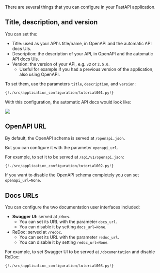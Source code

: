 There are several things that you can configure in your FastAPI application.

## Title, description, and version

You can set the:

* Title: used as your API's title/name, in OpenAPI and the automatic API docs UIs.
* Description: the description of your API, in OpenAPI and the automatic API docs UIs.
* Version: the version of your API, e.g. `v2` or `2.5.0`.
    * Useful for example if you had a previous version of the application, also using OpenAPI.

To set them, use the parameters `title`, `description`, and `version`:

```Python hl_lines="4 5 6"
{!./src/application_configuration/tutorial001.py!}
```

With this configuration, the automatic API docs would look like:

<img src="/img/tutorial/application-configuration/image01.png">

## OpenAPI URL

By default, the OpenAPI schema is served at `/openapi.json`.

But you can configure it with the parameter `openapi_url`.

For example, to set it to be served at `/api/v1/openapi.json`:

```Python hl_lines="4"
{!./src/application_configuration/tutorial002.py!}
```

If you want to disable the OpenAPI schema completely you can set `openapi_url=None`.

## Docs URLs

You can configure the two documentation user interfaces included:

* **Swagger UI**: served at `/docs`.
    * You can set its URL with the parameter `docs_url`.
    * You can disable it by setting `docs_url=None`.
* ReDoc: served at `/redoc`.
    * You can set its URL with the parameter `redoc_url`.
    * You can disable it by setting `redoc_url=None`.

For example, to set Swagger UI to be served at `/documentation` and disable ReDoc:

```Python hl_lines="4 5"
{!./src/application_configuration/tutorial003.py!}
```
